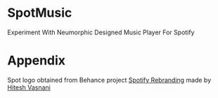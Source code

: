 # SpotMusic
Experiment With Neumorphic Designed Music Player For Spotify

# Appendix
Spot logo obtained from Behance project [Spotify Rebranding](https://www.behance.net/gallery/97034233/Spotify-Rebranding) made by [Hitesh Vasnani](https://www.behance.net/hitesh9)